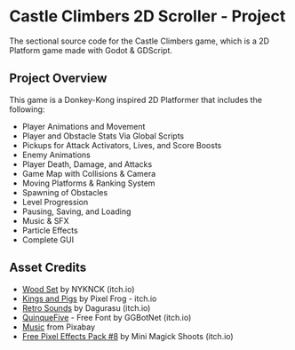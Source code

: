 # Castle Climbers 2D Scroller - Project
The sectional source code for the Castle Climbers game, which is a 2D Platform game made with Godot & GDScript. 

## Project Overview
This game is a Donkey-Kong inspired 2D Platformer that includes the following:
-	Player Animations and Movement 
-	Player and Obstacle Stats Via Global Scripts
-	Pickups for Attack Activators, Lives, and Score Boosts
-	Enemy Animations
-	Player Death, Damage, and Attacks
-	Game Map with Collisions & Camera
-	Moving Platforms & Ranking System 
-	Spawning of Obstacles
-	Level Progression
-	Pausing, Saving, and Loading
-	Music & SFX
-	Particle Effects
-	Complete GUI

## Asset Credits
- [Wood Set](https://nyknck.itch.io/wood-set) by NYKNCK (itch.io)
- [Kings and Pigs](https://pixelfrog-assets.itch.io/kings-and-pigs) by Pixel Frog - itch.io
- [Retro Sounds](https://dagurasusketch.itch.io/retrosounds) by Dagurasu (itch.io)
- [QuinqueFive](https://ggbot.itch.io/quinquefive-font) - Free Font by GGBotNet (itch.io)
- [Music](https://pixabay.com/sound-effects/search/fantasy/) from Pixabay
- [Free Pixel Effects Pack #8](https://xyezawr.itch.io/free-pixel-effects-pack8) by Mini Magick Shoots (itch.io)
